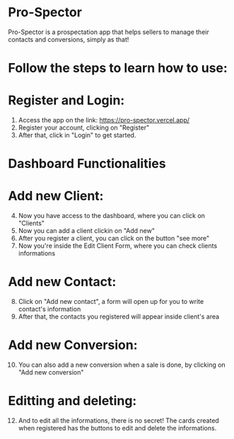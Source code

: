 # Pro-Spector

Pro-Spector is a prospectation app that helps sellers to manage their contacts and conversions, simply as that!

# Follow the steps to learn how to use:

# Register and Login:
1) Access the app on the link: https://pro-spector.vercel.app/
2) Register your account, clicking on "Register"
3) After that, click in "Login" to get started.

# Dashboard Functionalities

# Add new Client:
4) Now you have access to the dashboard, where you can click on "Clients"
5) Now you can add a client clickin on "Add new"
6) After you register a client, you can click on the button "see more"
7) Now you're inside the Edit Client Form, where you can check clients informations

# Add new Contact:
8) Click on "Add new contact", a form will open up for you to write contact's information
9) After that, the contacts you registered will appear inside client's area

# Add new Conversion:
10) You can also add a new conversion when a sale is done, by clicking on "Add new conversion"

# Editting and deleting:
12) And to edit all the informations, there is no secret! The cards created when registered has the buttons to edit and delete the informations. 
